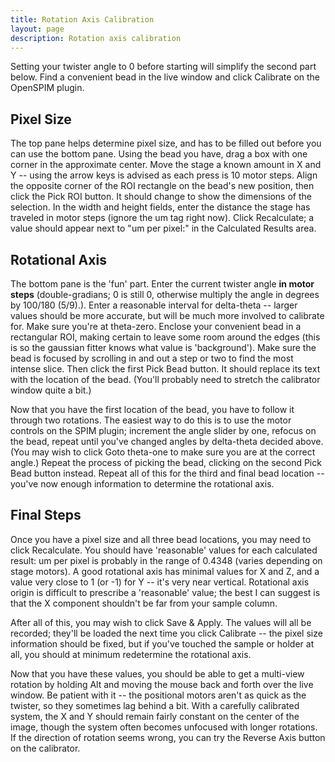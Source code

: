 ```yaml
---
title: Rotation Axis Calibration
layout: page
description: Rotation axis calibration
---
```

Setting your twister angle to 0 before starting will simplify the second part below. Find a convenient bead in the live window and click Calibrate on the OpenSPIM plugin.

## Pixel Size

The top pane helps determine pixel size, and has to be filled out before you can use the bottom pane. Using the bead you have, drag a box with one corner in the approximate center. Move the stage a known amount in X and Y -- using the arrow keys is advised as each press is 10 motor steps. Align the opposite corner of the ROI rectangle on the bead's new position, then click the Pick ROI button. It should change to show the dimensions of the selection. In the width and height fields, enter the distance the stage has traveled in motor steps (ignore the um tag right now). Click Recalculate; a value should appear next to "um per pixel:" in the Calculated Results area.

## Rotational Axis

The bottom pane is the 'fun' part. Enter the current twister angle **in motor steps** (double-gradians; 0 is still 0, otherwise multiply the angle in degrees by 100/180 (5/9).). Enter a reasonable interval for delta-theta -- larger values should be more accurate, but will be much more involved to calibrate for. Make sure you're at theta-zero. Enclose your convenient bead in a rectangular ROI, making certain to leave some room around the edges (this is so the gaussian fitter knows what value is 'background'). Make sure the bead is focused by scrolling in and out a step or two to find the most intense slice. Then click the first Pick Bead button. It should replace its text with the location of the bead. (You'll probably need to stretch the calibrator window quite a bit.)

Now that you have the first location of the bead, you have to follow it through two rotations. The easiest way to do this is to use the motor controls on the SPIM plugin; increment the angle slider by one, refocus on the bead, repeat until you've changed angles by delta-theta decided above. (You may wish to click Goto theta-one to make sure you are at the correct angle.) Repeat the process of picking the bead, clicking on the second Pick Bead button instead. Repeat all of this for the third and final bead location -- you've now enough information to determine the rotational axis.

## Final Steps

Once you have a pixel size and all three bead locations, you may need to click Recalculate. You should have 'reasonable' values for each calculated result: um per pixel is probably in the range of 0.4348 (varies depending on stage motors). A good rotational axis has minimal values for X and Z, and a value very close to 1 (or -1) for Y -- it's very near vertical. Rotational axis origin is difficult to prescribe a 'reasonable' value; the best I can suggest is that the X component shouldn't be far from your sample column.

After all of this, you may wish to click Save & Apply. The values will all be recorded; they'll be loaded the next time you click Calibrate -- the pixel size information should be fixed, but if you've touched the sample or holder at all, you should at minimum redetermine the rotational axis.

Now that you have these values, you should be able to get a multi-view rotation by holding Alt and moving the mouse back and forth over the live window. Be patient with it -- the positional motors aren't as quick as the twister, so they sometimes lag behind a bit. With a carefully calibrated system, the X and Y should remain fairly constant on the center of the image, though the system often becomes unfocused with longer rotations. If the direction of rotation seems wrong, you can try the Reverse Axis button on the calibrator.
